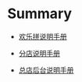 # Summary

* [欢乐拼说明手册](README.md)

* [分店说明手册](fen-dian-shuo-ming-shou-ce.md)
* [总店后台说明手册](first-question.md)



